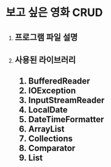 <h1>보고 싶은 영화 CRUD</h1>
<ol>
  <li><h2>프로그램 파일 설명<h2></li>
  <li><h2>사용된 라이브러리<h2>
    <ol>
      <li>BufferedReader</li>
      <li>IOException</li>
      <li>InputStreamReader</li>
      <li>LocalDate</li>
      <li>DateTimeFormatter</li>
      <li>ArrayList</li>
      <li>Collections</li>
      <li>Comparator</li>
      <li>List</li>
    </ol>

  </li>
</ol>
